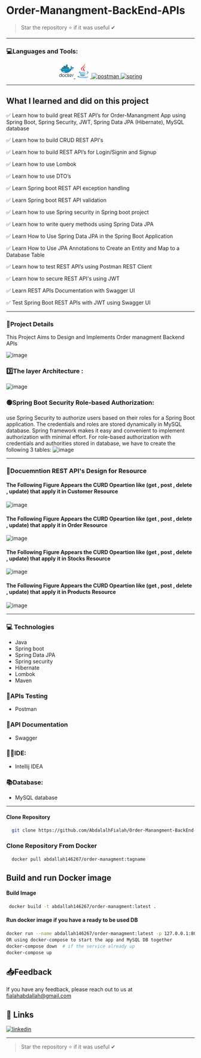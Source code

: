 # Order-Manangment-BackEnd-APIs
> Star the repository ⭐ if it was useful ✔

------------------------------------------------------------------
<h3 align="left">💻Languages and Tools:</h3>
<p align="center"> <a href="https://www.docker.com/" target="_blank" rel="noreferrer"> <img src="https://raw.githubusercontent.com/devicons/devicon/master/icons/docker/docker-original-wordmark.svg" alt="docker" width="40" height="40"/> </a> <a href="https://www.java.com" target="_blank" rel="noreferrer"> <img src="https://raw.githubusercontent.com/devicons/devicon/master/icons/java/java-original.svg" alt="java" width="40" height="40"/> </a> <a href="https://postman.com" target="_blank" rel="noreferrer"> <img src="https://www.vectorlogo.zone/logos/getpostman/getpostman-icon.svg" alt="postman" width="40" height="40"/> </a> <a href="https://spring.io/" target="_blank" rel="noreferrer"> <img src="https://www.vectorlogo.zone/logos/springio/springio-icon.svg" alt="spring" width="40" height="40"/> </a> </p>


------------------------------------------------------------------

## What I learned and did on this project

✅ Learn how to build great REST API’s for Order-Manangment App using Spring Boot, Spring Security, JWT, Spring Data JPA (Hibernate),   MySQL database

✅ Learn how to build CRUD REST API's

✅ Learn how to build REST API’s for Login/Signin and Signup

✅ Learn how to use Lombok

✅ Learn how to use DTO’s

✅ Learn Spring boot REST API exception handling 

✅ Learn Spring boot REST API validation

✅ Learn how to use Spring security in Spring boot project

✅ Learn how to write query methods using Spring Data JPA

✅ Learn How to Use Spring Data JPA in the Spring Boot Application

✅ Learn How to Use JPA Annotations to Create an Entity and Map to a Database Table

✅ Learn how to test REST API’s using Postman REST Client

✅ Learn how to secure REST API's using JWT

✅ Learn REST APIs  Documentation with Swagger UI

✅ Test Spring Boot REST APIs with JWT using Swagger UI

--------------------------------------------------------
### 🚀Project Details

This Project Aims to Design and Implements Order managment Backend APIs

![image](https://user-images.githubusercontent.com/93238952/172487220-9e8d856b-83cb-4b8a-8b2c-54bc5d4d77ed.png)


### 3️⃣The layer Architecture :

![image](https://user-images.githubusercontent.com/93238952/172488081-9a05dbed-42ca-429f-b037-e1f6bf2de593.png)


### 🟢Spring Boot Security Role-based Authorization:
use Spring Security to authorize users based on their roles for a Spring Boot application. The credentials and roles are stored dynamically in MySQL database.
Spring framework makes it easy and convenient to implement authorization with minimal effort.
For role-based authorization with credentials and authorities stored in database, we have to create the following 3 tables:
![image](https://user-images.githubusercontent.com/93238952/172558349-eded56b0-be8e-4201-b3d3-eb4626239a7c.png)

--------------------------------------------------------
### 📝Docuemntion REST API's Design for Resource 


#### The Following Figure Appears the CURD Opeartion like (get , post , delete , update) that apply it in Customer Resource

![image](https://user-images.githubusercontent.com/93238952/172488181-f63ca41a-0a11-4914-be1e-395e181c65fe.png)


#### The Following Figure Appears the CURD Opeartion like (get , post , delete , update) that apply it in Order Resource

![image](https://user-images.githubusercontent.com/93238952/172488263-85ef1f11-ffdb-4f3a-8d44-eadb0e7d5187.png)


#### The Following Figure Appears the CURD Opeartion like (get , post , delete , update) that apply it in Stocks Resource

![image](https://user-images.githubusercontent.com/93238952/172488337-013cced5-e24e-4e9a-875e-d39cf4f3b25e.png)

#### The Following Figure Appears the CURD Opeartion like (get , post , delete , update) that apply it in Products Resource

![image](https://user-images.githubusercontent.com/93238952/172488407-96ffeae2-db77-4003-84f3-cc8da37546cc.png)


--------------------------------------------------------

### 💻 Technologies 
- Java
- Spring boot
- Spring Data JPA
- Spring security
- Hibernate
- Lombok
- Maven

### 🧪APIs Testing
- Postman

### 📃API Documentation
- Swagger

### 👩‍💻IDE:
- Intellij IDEA

### 📚Database:
- MySQL database
--------------------------------------------------------


#### Clone Repository
```bash
  git clone https://github.com/AbdalalhFialah/Order-Manangment-BackEnd-APIs.git
```

### Clone Repository From Docker 

```bash
  docker pull abdallah146267/order-managment:tagname
```
## Build and run Docker image 

#### Build Image
```bash
 docker build -t abdallah146267/order-managment:latest .
```
#### Run docker image if you have a ready to be used DB
```bash
docker run --name abdallah146267/order-managment:latest -p 127.0.0.1:8080:8080 abdallah146267/order-managment:latest
OR using docker-compose to start the app and MySQL DB together
docker-compose down  # if the service already up
docker-compose up
```
## 📥Feedback

If you have any feedback, please reach out to us at fialahabdallah@gmail.com



## 🔗 Links
[![linkedin](https://img.shields.io/badge/linkedin-0A66C2?style=for-the-badge&logo=linkedin&logoColor=white)](https://www.linkedin.com/in/abdallah-fialah-810178203/)



--------------------------------------------------------------------
> Star the repository ⭐ if it was useful ✔




